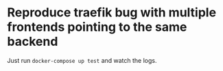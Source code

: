 # Reproduce traefik bug with multiple frontends pointing to the same backend

Just run `docker-compose up test` and watch the logs.
